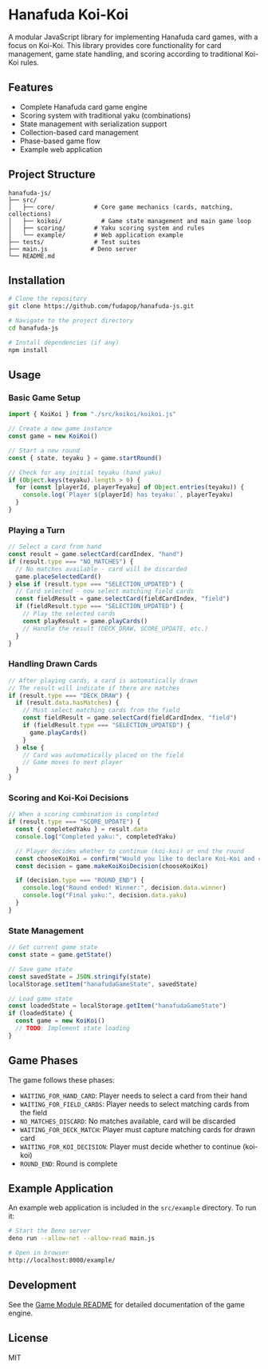 # Hanafuda Koi-Koi

A modular JavaScript library for implementing Hanafuda card games, with a focus on Koi-Koi. This library provides core functionality for card management, game state handling, and scoring according to traditional Koi-Koi rules.

## Features

- Complete Hanafuda card game engine
- Scoring system with traditional yaku (combinations)
- State management with serialization support
- Collection-based card management
- Phase-based game flow
- Example web application

## Project Structure

```
hanafuda-js/
├── src/
│   ├── core/           # Core game mechanics (cards, matching, collections)
│   ├── koikoi/           # Game state management and main game loop
│   ├── scoring/        # Yaku scoring system and rules
│   └── example/        # Web application example
├── tests/              # Test suites
├── main.js            # Deno server
└── README.md
```

## Installation

```bash
# Clone the repository
git clone https://github.com/fudapop/hanafuda-js.git

# Navigate to the project directory
cd hanafuda-js

# Install dependencies (if any)
npm install
```

## Usage

### Basic Game Setup

```javascript
import { KoiKoi } from "./src/koikoi/koikoi.js"

// Create a new game instance
const game = new KoiKoi()

// Start a new round
const { state, teyaku } = game.startRound()

// Check for any initial teyaku (hand yaku)
if (Object.keys(teyaku).length > 0) {
  for (const [playerId, playerTeyaku] of Object.entries(teyaku)) {
    console.log(`Player ${playerId} has teyaku:`, playerTeyaku)
  }
}
```

### Playing a Turn

```javascript
// Select a card from hand
const result = game.selectCard(cardIndex, "hand")
if (result.type === "NO_MATCHES") {
  // No matches available - card will be discarded
  game.placeSelectedCard()
} else if (result.type === "SELECTION_UPDATED") {
  // Card selected - now select matching field cards
  const fieldResult = game.selectCard(fieldCardIndex, "field")
  if (fieldResult.type === "SELECTION_UPDATED") {
    // Play the selected cards
    const playResult = game.playCards()
    // Handle the result (DECK_DRAW, SCORE_UPDATE, etc.)
  }
}
```

### Handling Drawn Cards

```javascript
// After playing cards, a card is automatically drawn
// The result will indicate if there are matches
if (result.type === "DECK_DRAW") {
  if (result.data.hasMatches) {
    // Must select matching cards from the field
    const fieldResult = game.selectCard(fieldCardIndex, "field")
    if (fieldResult.type === "SELECTION_UPDATED") {
      game.playCards()
    }
  } else {
    // Card was automatically placed on the field
    // Game moves to next player
  }
}
```

### Scoring and Koi-Koi Decisions

```javascript
// When a scoring combination is completed
if (result.type === "SCORE_UPDATE") {
  const { completedYaku } = result.data
  console.log("Completed yaku:", completedYaku)

  // Player decides whether to continue (koi-koi) or end the round
  const chooseKoiKoi = confirm("Would you like to declare Koi-Koi and continue?")
  const decision = game.makeKoiKoiDecision(chooseKoiKoi)

  if (decision.type === "ROUND_END") {
    console.log("Round ended! Winner:", decision.data.winner)
    console.log("Final yaku:", decision.data.yaku)
  }
}
```

### State Management

```javascript
// Get current game state
const state = game.getState()

// Save game state
const savedState = JSON.stringify(state)
localStorage.setItem("hanafudaGameState", savedState)

// Load game state
const loadedState = localStorage.getItem("hanafudaGameState")
if (loadedState) {
  const game = new KoiKoi()
  // TODO: Implement state loading
}
```

## Game Phases

The game follows these phases:

- `WAITING_FOR_HAND_CARD`: Player needs to select a card from their hand
- `WAITING_FOR_FIELD_CARDS`: Player needs to select matching cards from the field
- `NO_MATCHES_DISCARD`: No matches available, card will be discarded
- `WAITING_FOR_DECK_MATCH`: Player must capture matching cards for drawn card
- `WAITING_FOR_KOI_DECISION`: Player must decide whether to continue (koi-koi)
- `ROUND_END`: Round is complete

## Example Application

An example web application is included in the `src/example` directory. To run it:

```bash
# Start the Deno server
deno run --allow-net --allow-read main.js

# Open in browser
http://localhost:8000/example/
```

## Development

See the [Game Module README](src/koikoi/README.md) for detailed documentation of the game engine.

## License

MIT
